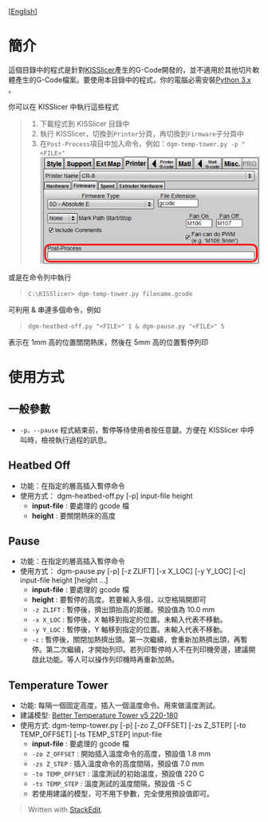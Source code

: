 [[English](./Readme.md)]

# 簡介
這個目錄中的程式是針對[KISSlicer](http://www.kisslicer.com/)產生的G-Code開發的，並不適用於其他切片軟體產生的G-Code檔案。要使用本目錄中的程式，你的電腦必需安裝[Python 3.x ](https://www.python.org/downloads/)。

你可以在 KISSlicer 中執行這些程式
> 1. 下載程式到 KISSlicer 目錄中
> 2. 執行 KISSlicer，切換到`Printer`分頁，再切換到`Firmware`子分頁中
> 3. 在`Post-Process`項目中加入命令，例如：`dgm-temp-tower.py -p "<FILE>"`
![](./image/post-process.png)


或是在命令列中執行
> `C:\KISSlicer> dgm-temp-tower.py filename.gcode`

可利用 & 串連多個命令，例如
> `dgm-heatbed-off.py "<FILE>" 1 & dgm-pause.py "<FILE>" 5`

表示在 1mm 高的位置關閉熱床，然後在 5mm 高的位置暫停列印

# 使用方式
## 一般參數
* `-p，--pause`
  程式結束前，暫停等待使用者按任意鍵。方便在 KISSlicer 中呼叫時，檢視執行過程的訊息。

## Heatbed Off
- 功能：在指定的層高插入暫停命令
- 使用方式：
	dgm-heatbed-off.py [-p] input-file height
	* **input-file** : 要處理的 gcode 檔
	* **height** : 要關閉熱床的高度

## Pause
- 功能：在指定的層高插入暫停命令
- 使用方式：
	dgm-pause.py [-p] [-z ZLIFT] [-x X_LOC] [-y Y_LOC] [-c] input-file height [height ...]
	* **input-file** : 要處理的 gcode 檔
	* **height** : 要暫停的高度。若要輸入多個，以空格隔開即可
	* `-z ZLIFT` : 暫停後，擠出頭抬高的距離。預設值為 10.0 mm
	* `-x X_LOC` : 暫停後，X 軸移到指定的位置。未輸入代表不移動。
	* `-y Y_LOC` : 暫停後，Y 軸移到指定的位置。未輸入代表不移動。
	* `-c` : 暫停後，關閉加熱擠出頭。第一次繼續，會重新加熱擠出頭，再暫停。第二次繼續，才開始列印。若列印暫停時人不在列印機旁邊，建議開啟此功能。等人可以操作列印機時再重新加熱。

## Temperature Tower
- 功能: 每隔一個固定高度，插入一個溫度命令。用來做溫度測試。
- 建議模型: [Better Temperature Tower v5 220-180](https://www.thingiverse.com/thing:2222308)
- 使用方式:
	dgm-temp-tower.py [-p] [-zo Z_OFFSET] [-zs Z_STEP] [-to TEMP_OFFSET] [-ts TEMP_STEP] input-file
	* **input-file** : 要處理的 gcode 檔
	* `-zo Z_OFFSET` : 開始插入溫度命令的高度，預設值 1.8 mm
	* `-zs Z_STEP` : 插入溫度命令的高度間隔，預設值 7.0 mm
	* `-to TEMP_OFFSET` : 溫度測試的初始溫度，預設值 220 C
	* `-ts TEMP_STEP` : 溫度測試的溫度間隔，預設值 -5 C
	* 若使用建議的模型，可不用下參數，完全使用預設值即可。


> Written with [StackEdit](https://stackedit.io/).